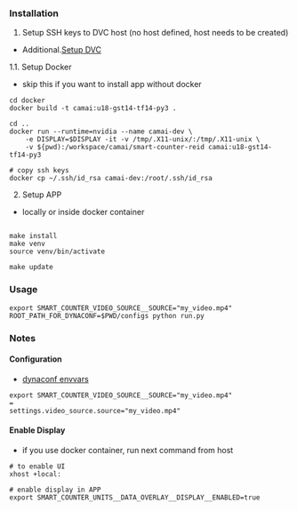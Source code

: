 
### Installation

1. Setup SSH keys to DVC host (no host defined, host needs to be created)
- Additional.[Setup DVC](https://github.com/camai-pro/org/blob/main/dvc.md#sftp)

1.1. Setup Docker
- skip this if you want to install app without docker
```
cd docker
docker build -t camai:u18-gst14-tf14-py3 .

cd ..
docker run --runtime=nvidia --name camai-dev \
    -e DISPLAY=$DISPLAY -it -v /tmp/.X11-unix/:/tmp/.X11-unix \
    -v ${pwd):/workspace/camai/smart-counter-reid camai:u18-gst14-tf14-py3

# copy ssh keys
docker cp ~/.ssh/id_rsa camai-dev:/root/.ssh/id_rsa
```

2. Setup APP
- locally or inside docker container
```

make install
make venv
source venv/bin/activate

make update
```


### Usage
```
export SMART_COUNTER_VIDEO_SOURCE__SOURCE="my_video.mp4"
ROOT_PATH_FOR_DYNACONF=$PWD/configs python run.py
```

### Notes
#### Configuration
- [dynaconf envvars](https://www.dynaconf.com/envvars/)
```
export SMART_COUNTER_VIDEO_SOURCE__SOURCE="my_video.mp4"
=
settings.video_source.source="my_video.mp4"

```

#### Enable Display
- if you use docker container, run next command from host
```
# to enable UI
xhost +local:

# enable display in APP
export SMART_COUNTER_UNITS__DATA_OVERLAY__DISPLAY__ENABLED=true
```